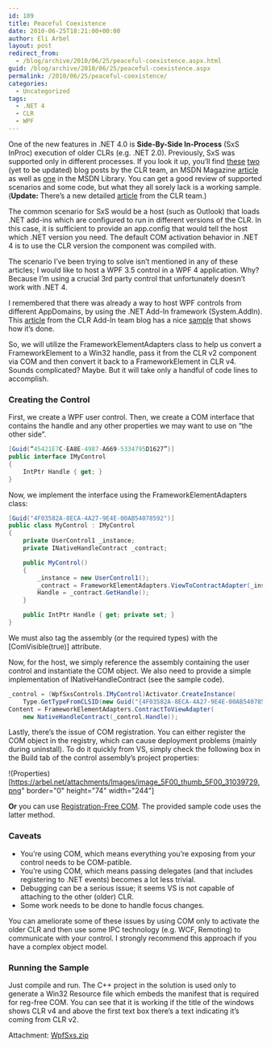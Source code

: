 ```yaml
---
id: 189
title: Peaceful Coexistence
date: 2010-06-25T18:21:00+00:00
author: Eli Arbel
layout: post
redirect_from:
  - /blog/archive/2010/06/25/peaceful-coexistence.aspx.html
guid: /blog/archive/2010/06/25/peaceful-coexistence.aspx
permalink: /2010/06/25/peaceful-coexistence/
categories:
  - Uncategorized
tags:
  - .NET 4
  - CLR
  - WPF
---
```

One of the new features in .NET 4.0 is **Side-By-Side In-Process** (SxS InProc) execution of older CLRs (e.g. .NET 2.0). Previously, SxS was supported only in different processes. If you look it up, you&rsquo;ll find [these](http://blogs.msdn.com/clrteam/archive/2009/06/03/in-process-side-by-side-part1.aspx) [two](http://blogs.msdn.com/clrteam/archive/2009/06/07/in-process-side-by-side-part-2-common-in-proc-sxs-scenarios.aspx) (yet to be updated) blog posts by the CLR team, an MSDN Magazine [article](http://msdn.microsoft.com/en-us/magazine/ee819091.aspx) as well as [one](http://msdn.microsoft.com/en-us/library/ee518876.aspx) in the MSDN Library. You can get a good review of supported scenarios and some code, but what they all sorely lack is a working sample. (**Update:** There&rsquo;s a new detailed [article](http://blogs.msdn.com/clrteam/archive/2010/06/23/in-proc-sxs-and-migration-quick-start.aspx) from the CLR team.)

<!--more-->

The common scenario for SxS would be a host (such as Outlook) that loads .NET add-ins which are configured to run in different versions of the CLR. In this case, it is sufficient to provide an app.config that would tell the host which .NET version you need. The default COM activation behavior in .NET 4 is to use the CLR version the component was compiled with.

The scenario I&rsquo;ve been trying to solve isn&rsquo;t mentioned in any of these articles; I would like to host a WPF 3.5 control in a WPF 4 application. Why? Because I&rsquo;m using a crucial 3rd party control that unfortunately doesn&rsquo;t work with .NET 4.

I remembered that there was already a way to host WPF controls from different AppDomains, by using the .NET Add-In framework (System.AddIn). This [article](http://blogs.msdn.com/clraddins/archive/2007/08/06/appdomain-isolated-wpf-add-ins-jesse-kaplan.aspx) from the CLR Add-In team blog has a nice [sample](http://clraddins.codeplex.com/releases/view/9454) that shows how it&rsquo;s done.

So, we will utilize the FrameworkElementAdapters class to help us convert a FrameworkElement to a Win32 handle, pass it from the CLR v2 component via COM and then convert it back to a FrameworkElement in CLR v4. Sounds complicated? Maybe. But it will take only a handful of code lines to accomplish.

### Creating the Control

First, we create a WPF user control. Then, we create a COM interface that contains the handle and any other properties we may want to use on &ldquo;the other side&rdquo;.

```csharp
[Guid(“45421E7C-EA8E-4987-A669-5334795D1627”)]
public interface IMyControl
{
    IntPtr Handle { get; }
}
```

Now, we implement the interface using the FrameworkElementAdapters class:

```csharp
[Guid("4F03582A-8ECA-4A27-9E4E-00AB54078592")]
public class MyControl : IMyControl
{
    private UserControl1 _instance;
    private INativeHandleContract _contract;

    public MyControl()
    {
        _instance = new UserControl1();
        _contract = FrameworkElementAdapters.ViewToContractAdapter(_instance);
        Handle = _contract.GetHandle();
    }

    public IntPtr Handle { get; private set; }
}
```

        
We must also tag the assembly (or the required types) with the [ComVisible(true)] attribute.

Now, for the host, we simply reference the assembly containing the user control and instantiate the COM object. We also need to provide a simple implementation of INativeHandleContract (see the sample code).

```csharp
_control = (WpfSxsControls.IMyControl)Activator.CreateInstance(
    Type.GetTypeFromCLSID(new Guid("{4F03582A-8ECA-4A27-9E4E-00AB54078592}")));
Content = FrameworkElementAdapters.ContractToViewAdapter(
    new NativeHandleContract(_control.Handle));
```

Lastly, there&rsquo;s the issue of COM registration. You can either register the COM object in the registry, which can cause deployment problems (mainly during uninstall). To do it quickly from VS, simply check the following box in the Build tab of the control assembly&rsquo;s project properties:

!(Properties)[https://arbel.net/attachments/Images/image_5F00_thumb_5F00_31039729.png" border="0" height="74" width="244"]

**Or** you can use [Registration-Free COM](http://msdn.microsoft.com/en-us/library/ms973913.aspx). The provided sample code uses the latter method.

### Caveats

  * You&rsquo;re using COM, which means everything you&rsquo;re exposing from your control needs to be COM-patible.
  * You&rsquo;re using COM, which means passing delegates (and that includes registering to .NET events) becomes a lot less trivial.
  * Debugging can be a serious issue; it seems VS is not capable of attaching to the other (older) CLR.
  * Some work needs to be done to handle focus changes.

You can ameliorate some of these issues by using COM only to activate the older CLR and then use some IPC technology (e.g. WCF, Remoting) to communicate with your control. I strongly recommend this approach if you have a complex object model.

### Running the Sample

Just compile and run. The C++ project in the solution is used only to generate a Win32 Resource file which embeds the manifest that is required for reg-free COM. You can see that it is working if the title of the windows shows CLR v4 and above the first text box there&rsquo;s a text indicating it&rsquo;s coming from CLR v2.

Attachment: [WpfSxs.zip](https://arbel.net/attachments/WpfSxs.zip)